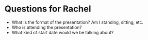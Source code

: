 # Questions for Rachel

- What is the format of the presentation? Am I standing, sitting, etc.
- Who is attending the presentation?
- What kind of start date would we be talking about?
